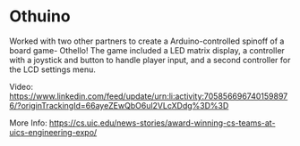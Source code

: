 # Othuino
Worked with two other partners to create a Arduino-controlled spinoff of a board game- Othello! The game included a LED matrix display, 
a controller with a joystick and button to handle player input, and a second controller for the LCD settings menu. 

Video: https://www.linkedin.com/feed/update/urn:li:activity:7058566967401598976/?originTrackingId=66ayeZEwQbO6ul2VLcXDdg%3D%3D

More Info: https://cs.uic.edu/news-stories/award-winning-cs-teams-at-uics-engineering-expo/
